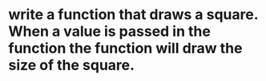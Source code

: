 # write a function that draws a square. When a value is passed in the function the function will draw the size of the square. 
